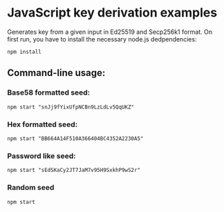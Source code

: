 # JavaScript key derivation examples

Generates key from a given input in Ed25519 and Secp256k1 format. On first run, you
have to install the necessary node.js dedpendencies:

```
npm install
```

## Command-line usage:

### Base58 formatted seed:

```
npm start "snJj9fYixUfpNCBn9LzLdLv5QqUKZ"
```

### Hex formatted seed:

```
npm start "BB664A14F510A366404BC4352A2230A5"
```

### Password like seed:

```
npm start "sEdSKaCy2JT7JaM7v95H9SxkhP9wS2r"
```

### Random seed

```
npm start
```